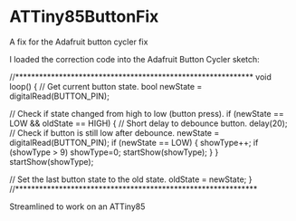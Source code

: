 # ATTiny85ButtonFix
A fix for the Adafruit button cycler fix

I loaded the correction code into the Adafruit Button Cycler sketch:

//************************************************************
void loop() 
{
   // Get current button state.
   bool newState = digitalRead(BUTTON_PIN);

   // Check if state changed from high to low (button press).
   if (newState == LOW && oldState == HIGH) 
   {
      // Short delay to debounce button.
      delay(20);
      // Check if button is still low after debounce.
      newState = digitalRead(BUTTON_PIN);
      if (newState == LOW) 
      {
         showType++;
         if (showType > 9)
         showType=0;
         startShow(showType);
      }
   }
   startShow(showType);

   // Set the last button state to the old state.
   oldState = newState;
}
//*************************************************************


Streamlined to work on an ATTiny85
